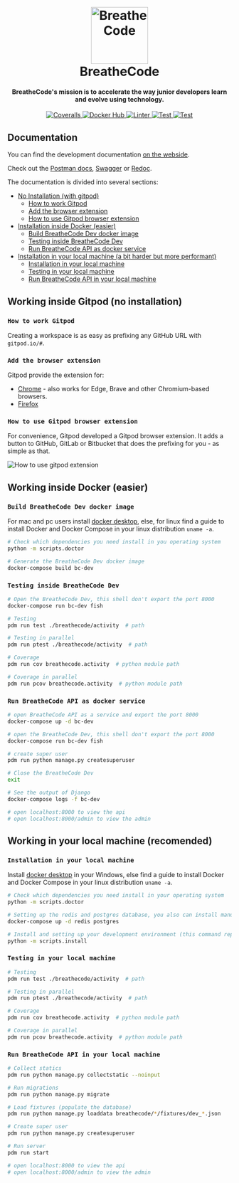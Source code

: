 <h1 align="center">
  <br>
  <a href="https://breatheco.de/"><img src="https://assets.breatheco.de/apis/img/images.php?blob&random&cat=icon&tags=breathecode,128" alt="BreatheCode" width="128"></a>
  <br>
  BreatheCode
  <br>
</h1>

<h4 align="center">BreatheCode's mission is to <b>accelerate the way junior developers learn and evolve</b> using technology.</h4>

<p align="center">
  <a href="https://coveralls.io/github/breatheco-de/apiv2">
    <img src="https://img.shields.io/coveralls/github/breatheco-de/apiv2"
         alt="Coveralls">
  </a>

  <a href="https://github.com/breatheco-de/apiv2/actions/workflows/dockerhub.yml">
    <img src="https://github.com/breatheco-de/apiv2/actions/workflows/dockerhub.yml/badge.svg"
         alt="Docker Hub">
  </a>

  <a href="https://github.com/breatheco-de/apiv2/actions/workflows/linter.yml">
    <img src="https://github.com/breatheco-de/apiv2/actions/workflows/linter.yml/badge.svg"
         alt="Linter">
  </a>

  <a href="https://github.com/breatheco-de/apiv2/actions/workflows/test.yml">
    <img src="https://github.com/breatheco-de/apiv2/actions/workflows/test.yml/badge.svg"
         alt="Test">
  </a>

  <a href="https://github.com/breatheco-de/apiv2/actions/workflows/github-pages.yml">
    <img src="https://github.com/breatheco-de/apiv2/actions/workflows/github-pages.yml/badge.svg"
         alt="Test">
  </a>
</p>

## Documentation

You can find the development documentation [on the webside](https://breatheco-de.github.io/apiv2/).

Check out the [Postman docs](https://documenter.getpostman.com/view/2432393/T1LPC6ef), [Swagger](https://breathecode.herokuapp.com/swagger/) or [Redoc](https://breathecode.herokuapp.com/swagger/).

The documentation is divided into several sections:

-   [No Installation (with gitpod)](#working-inside-gitpod-no-instalation)
    -   [How to work Gitpod](#how-to-work-gitpod)
    -   [Add the browser extension](#add-the-browser-extension)
    -   [How to use Gitpod browser extension](#how-to-use-gitpod-browser-extension)
-   [Installation inside Docker (easier)](#working-inside-docker-easier)
    -   [Build BreatheCode Dev docker image](#build-breathecode-dev-docker-image)
    -   [Testing inside BreatheCode Dev](#testing-inside-breathecode-dev)
    -   [Run BreatheCode API as docker service](#run-breathecode-api-as-docker-service)
-   [Installation in your local machine (a bit harder but more performant)](#working-in-your-local-machine-recomended)
    -   [Installation in your local machine](#installation-in-your-local-machine)
    -   [Testing in your local machine](#testing-in-your-local-machine)
    -   [Run BreatheCode API in your local machine](#run-breathecode-api-in-your-local-machine)

## Working inside Gitpod (no installation)

### `How to work Gitpod`

Creating a workspace is as easy as prefixing any GitHub URL with `gitpod.io/#`.

### `Add the browser extension`

Gitpod provide the extension for:

-   [Chrome](https://chrome.google.com/webstore/detail/gitpod-online-ide/dodmmooeoklaejobgleioelladacbeki) - also works for Edge, Brave and other Chromium-based browsers.
-   [Firefox](https://addons.mozilla.org/firefox/addon/gitpod/)

### `How to use Gitpod browser extension`

For convenience, Gitpod developed a Gitpod browser extension. It adds a button to GitHub, GitLab or Bitbucket that does the prefixing for you - as simple as that.

![How to use gitpod extension](https://www.gitpod.io/images/docs/browser-extension-lense.png)

## Working inside Docker (easier)

### `Build BreatheCode Dev docker image`

For mac and pc users install [docker desktop](https://www.docker.com/products/docker-desktop), else, for linux find a guide to install Docker and Docker Compose in your linux distribution `uname -a`.

```bash
# Check which dependencies you need install in you operating system
python -m scripts.doctor

# Generate the BreatheCode Dev docker image
docker-compose build bc-dev
```

### `Testing inside BreatheCode Dev`

```bash
# Open the BreatheCode Dev, this shell don't export the port 8000
docker-compose run bc-dev fish

# Testing
pdm run test ./breathecode/activity  # path

# Testing in parallel
pdm run ptest ./breathecode/activity  # path

# Coverage
pdm run cov breathecode.activity  # python module path

# Coverage in parallel
pdm run pcov breathecode.activity  # python module path
```

### `Run BreatheCode API as docker service`

```bash
# open BreatheCode API as a service and export the port 8000
docker-compose up -d bc-dev

# open the BreatheCode Dev, this shell don't export the port 8000
docker-compose run bc-dev fish

# create super user
pdm run python manage.py createsuperuser

# Close the BreatheCode Dev
exit

# See the output of Django
docker-compose logs -f bc-dev

# open localhost:8000 to view the api
# open localhost:8000/admin to view the admin
```

## Working in your local machine (recomended)

### `Installation in your local machine`

Install [docker desktop](https://www.docker.com/products/docker-desktop) in your Windows, else find a guide to install Docker and Docker Compose in your linux distribution `uname -a`.

```bash
# Check which dependencies you need install in your operating system
python -m scripts.doctor

# Setting up the redis and postgres database, you also can install manually in your local machine this databases
docker-compose up -d redis postgres

# Install and setting up your development environment (this command replace your .env file)
python -m scripts.install
```

### `Testing in your local machine`

```bash
# Testing
pdm run test ./breathecode/activity  # path

# Testing in parallel
pdm run ptest ./breathecode/activity  # path

# Coverage
pdm run cov breathecode.activity  # python module path

# Coverage in parallel
pdm run pcov breathecode.activity  # python module path
```

### `Run BreatheCode API in your local machine`

```bash
# Collect statics
pdm run python manage.py collectstatic --noinput

# Run migrations
pdm run python manage.py migrate

# Load fixtures (populate the database)
pdm run python manage.py loaddata breathecode/*/fixtures/dev_*.json

# Create super user
pdm run python manage.py createsuperuser

# Run server
pdm run start

# open localhost:8000 to view the api
# open localhost:8000/admin to view the admin
```
